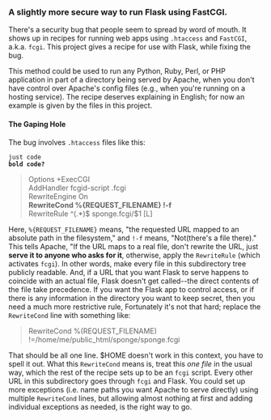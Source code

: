<h3>A slightly more secure way to run Flask using FastCGI.</h3>

There's a security bug that people seem to spread by word of mouth.  It shows up in recipes for running web apps using `.htaccess` and `FastCGI`, a.k.a. `fcgi`.  This project gives a recipe for use with Flask, while fixing the bug.

This method could be used to run any Python, Ruby, Perl, or PHP application 
in part of a directory being served by Apache, when you don't have control 
over Apache's config files (e.g., when you're running on a hosting
service).  The recipe deserves explaining in English; for now an example is given by the files in this project.

<h4>The Gaping Hole</h4>

The bug involves `.htaccess` files like this:

`just code`<br>
**`bold code?`**

> Options +ExecCGI<br>
> AddHandler fcgid-script .fcgi<br>
> RewriteEngine On<br>
> <b>RewriteCond %{REQUEST_FILENAME} !-f</b><br>
> RewriteRule ^(.*)$ sponge.fcgi/$1 [L]

Here, `%{REQUEST_FILENAME}` means, "the requested URL mapped to an absolute path in the filesystem," and `!-f` means, "Not(there's a file there)."
This tells Apache, "If the URL maps to a real file, don't rewrite the URL, just **serve it to anyone who asks for it**, 
otherwise, apply the `RewriteRule` (which activates 
`fcgi`). In other words, make every file in this subdirectory tree 
publicly readable. And, if a URL that you want Flask to serve happens to 
coincide with an actual file, Flask doesn't get called--the direct 
contents of the file take 
precedence. If you want the Flask app to control access, or if there is 
any information in the directory you want to keep secret, then you need a 
much more restrictive rule, Fortunately it's not that hard; replace the 
`RewriteCond` line with something like:

> RewriteCond %(REQUEST_FILENAME) !=/home/me/public_html/sponge/sponge.fcgi

That should be all one line. $HOME doesn't work in this context, you have 
to spell it out. What this `RewriteCond` means is, treat this *one file* 
in the usual way, which the rest of the recipe sets up to be an `fcgi` 
script. Every other 
URL in this subdirectory goes through `fcgi` and Flask. You could set up more 
exceptions (i.e. name paths you want Apache to serve directly) using 
multiple `RewriteCond` lines, but allowing almost nothing at 
first and adding individual exceptions as needed, is the right way to go.

